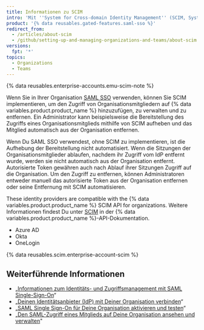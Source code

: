 ```yaml
---
title: Informationen zu SCIM
intro: 'Mit ''System for Cross-domain Identity Management'' (SCIM, System zur Domänen-übergreifenden Identitätsverwaltung) können Administratoren den Austausch von Benutzeridentitätsinformationen zwischen Systemen automatisieren.'
product: '{% data reusables.gated-features.saml-sso %}'
redirect_from:
  - /articles/about-scim
  - /github/setting-up-and-managing-organizations-and-teams/about-scim
versions:
  fpt: '*'
topics:
  - Organizations
  - Teams
---
```


{% data reusables.enterprise-accounts.emu-scim-note %}

Wenn Sie in Ihrer Organisation [SAML SSO](/articles/about-identity-and-access-management-with-saml-single-sign-on) verwenden, können Sie SCIM implementieren, um den Zugriff von Organisationsmitgliedern auf {% data variables.product.product_name %} hinzuzufügen, zu verwalten und zu entfernen. Ein Administrator kann beispielsweise die Bereitstellung des Zugriffs eines Organisationsmitglieds mithilfe von SCIM aufheben und das Mitglied automatisch aus der Organisation entfernen.

Wenn Du SAML SSO verwendest, ohne SCIM zu implementieren, ist die Aufhebung der Bereitstellung nicht automatisiert. Wenn die Sitzungen der Organisationsmitglieder ablaufen, nachdem ihr Zugriff vom IdP entfernt wurde, werden sie nicht automatisch aus der Organisation entfernt. Autorisierte Token gewähren auch nach Ablauf ihrer Sitzungen Zugriff auf die Organisation. Um den Zugriff zu entfernen, können Administratoren entweder manuell das autorisierte Token aus der Organisation entfernen oder seine Entfernung mit SCIM automatisieren.

These identity providers are compatible with the {% data variables.product.product_name %} SCIM API for organizations. Weitere Informationen findest Du unter [SCIM](/rest/reference/scim) in der {% data variables.product.product_name %}-API-Dokumentation.
- Azure AD
- Okta
- OneLogin

{% data reusables.scim.enterprise-account-scim %}

## Weiterführende Informationen

- „[Informationen zum Identitäts- und Zugriffsmanagement mit SAML Single-Sign-On](/articles/about-identity-and-access-management-with-saml-single-sign-on)“
- „[Deinen Identitätsanbieter (IdP) mit Deiner Organisation verbinden](/articles/connecting-your-identity-provider-to-your-organization)“
- „[SAML Single Sign-On für Deine Organisation aktivieren und testen](/articles/enabling-and-testing-saml-single-sign-on-for-your-organization)“
- „[Den SAML-Zugriff eines Mitglieds auf Deine Organisation ansehen und verwalten](/github/setting-up-and-managing-organizations-and-teams//viewing-and-managing-a-members-saml-access-to-your-organization)"
